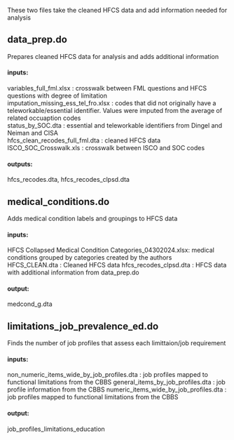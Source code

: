 These two files take the cleaned HFCS data and add information needed for analysis

## data_prep.do 
Prepares cleaned HFCS data for analysis and adds additional information
#### inputs: 
variables_full_fml.xlsx : crosswalk between FML questions and HFCS questions with degree of limitation \
imputation_missing_ess_tel_fro.xlsx  : codes that did not originally have a teleworkable/essential identifier. Values were imputed from the average of related occuaption codes \
status_by_SOC.dta : essential and teleworkable identifiers from Dingel and Neiman and CISA \
hfcs_clean_recodes_full_fml.dta : cleaned HFCS data \
ISCO_SOC_Crosswalk.xls : crosswalk between ISCO and SOC codes
#### outputs: 
hfcs_recodes.dta, hfcs_recodes_clpsd.dta 

## medical_conditions.do 
Adds medical condition labels and groupings to HFCS data 
#### inputs: 
HFCS Collapsed Medical Condition Categories_04302024.xlsx: medical conditions grouped by categories created by the authors \
HFCS_CLEAN.dta : Cleaned HFCS data
hfcs_recodes_clpsd.dta : HFCS data with additional information from data_prep.do
#### output: 
medcond_g.dta

## limitations_job_prevalence_ed.do
Finds the number of job profiles that assess each limittaion/job requirement
#### inputs: 
non_numeric_items_wide_by_job_profiles.dta : job profiles mapped to functional limitations from the CBBS
general_items_by_job_profiles.dta : job profile information from the CBBS
numeric_items_wide_by_job_profiles.dta : job profiles mapped to functional limitations from the CBBS
#### output:
job_profiles_limitations_education
